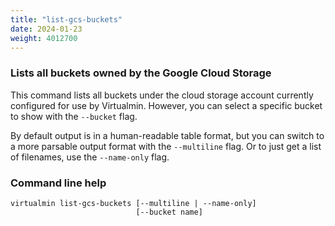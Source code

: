 ```yaml
---
title: "list-gcs-buckets"
date: 2024-01-23
weight: 4012700
---
```


### Lists all buckets owned by the Google Cloud Storage

This command lists all buckets under the cloud storage account currently configured for use by Virtualmin. However, you can select a specific bucket to show with the `--bucket` flag.

By default output is in a human-readable table format, but you can switch to a more parsable output format with the `--multiline` flag. Or to just get a list of filenames, use the `--name-only` flag.

### Command line help

```text
virtualmin list-gcs-buckets [--multiline | --name-only]
                            [--bucket name]
```
